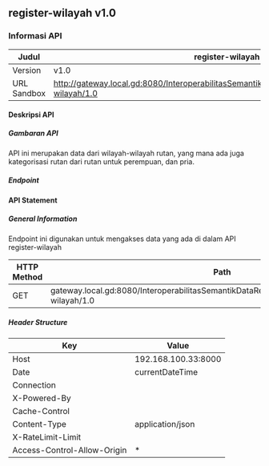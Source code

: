 ## register-wilayah v1.0

### Informasi API

| **Judul** | **register-wilayah v1.0** |
| ----- | --------------------- |
| Version | v1.0 |
| URL Sandbox | http://gateway.local.gd:8080/InteroperabilitasSemantikDataRepositoryPemasyarakatan/register-wilayah/1.0 |

#### Deskripsi API

##### Gambaran API <br />
API ini merupakan data dari wilayah-wilayah rutan, yang mana ada juga kategorisasi rutan dari rutan untuk perempuan, dan pria.

##### Endpoint <br />

#### API Statement

##### General Information <br />
Endpoint ini digunakan untuk mengakses data yang ada di dalam API register-wilayah

| HTTP Method | Path | Tipe Format |
| --- | --------------------- | --- |
| GET | gateway.local.gd:8080/InteroperabilitasSemantikDataRepositoryPemasyarakatan/register-wilayah/1.0 | JSON |

##### Header Structure  <br />

| Key | Value |
| --- | --- |
| Host | 192.168.100.33:8000 |
| Date | currentDateTime |
| Connection |  |
| X-Powered-By |  |
| Cache-Control |  |
| Content-Type | application/json |
| X-RateLimit-Limit |  |
| Access-Control-Allow-Origin | * |
